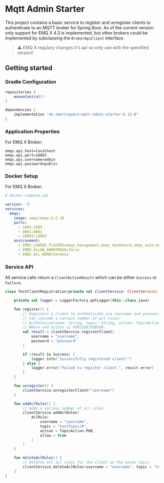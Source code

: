 # Mqtt Admin Starter

This project contains a basic service to register and unregister clients to authenticate to an MQTT broker for Spring
Boot. As of the current version only support for EMQ X 4.3 is implemented, but other brokers could be implemented by
subclassing the `BrokerApiClient` interface.

> :warning: EMQ X regulary changes it's api so only use with the specified version!

## Getting started

### Gradle Configuration

```groovy
repositories {
    mavenCentral()
}

dependencies {
    implementation "de.smartsquare:mqtt-admin-starter:0.12.0"
}
```

### Application Properties

For EMQ X Broker:

```properties
emqx.api.host=localhost
emqx.api.port=18083
emqx.api.username=admin
emqx.api.password=public
```

### Docker Setup

For EMQ X Broker:

```yaml
# docker-compose.yml

version: '3'
services:
  emqx:
    image: emqx/emqx:4.2.10
    ports:
      - 1883:1883
      - 8081:8081
      - 18083:18083
    environment:
      - EMQX_LOADED_PLUGINS=emqx_management,emqx_dashboard,emqx_auth_mnesia
      - EMQX_ALLOW_ANONYMOUS=false
      - EMQX_ACL_NOMATCH=deny
```

### Service API

All service calls return a `ClientActionResult` which can be either `Success` or `Failure`.

```kotlin
class TestClientRegistration(private val clientService: ClientService) {

    private val logger = LoggerFactory.getLogger(this::class.java)

    fun register() {
        // Registers a client to authenticate via username and password
        // Can consume a various number of acl rules:
        // AclRule(username: String, topic: String, action: TopicAction, allow: Boolean)
        // Where and action is PUB|SUB|PUBSUB.
        val result = clientService.registerClient(
            username = "username",
            password = "password"
        )

        if (result is Success) {
            logger.info("Successfully registered client!")
        } else {
            logger.error("Failed to register client.", result.error)
        }
    }

    fun unregister() {
        clientService.unregisterClient("username")
    }

    fun addAclRules() {
        // Adds a various number of acl rules.
        clientService.addAclRules(
            AclRule(
                username = "username",
                topic = "testTopic/#",
                action = TopicAction.PUB,
                allow = true
            )
        )
    }

    fun deleteAclRules() {
        // Deletes all acl rules for the client on the given topic.
        clientService.deleteAclRules(username = "username", topic = "testTopic/#")
    }
}
```
